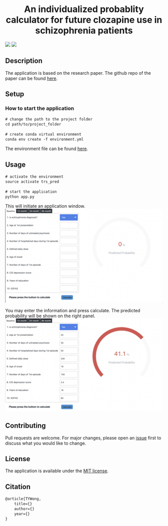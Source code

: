 <div align="center">
<!-- Title -->

# An individualized probablity calculator for future clozapine use in schizophrenia patients

<div align="left">
<!-- Badges -->

![](https://img.shields.io/tokei/lines/github/kamione/prob_calculator_clozapine)
![](https://img.shields.io/github/license/kamione/prob_calculator_clozapine)

<!-- Description -->

## Description

The application is based on the research paper. The github repo of the paper can be found [here](https://github.com/kamione/clozapineuse_prediction).

<!-- Setup -->

## Setup

### How to start the application

```{bash}
# change the path to the project folder
cd path/to/project_folder

# create conda virtual environment
conda env create -f environment.yml
```

The environment file can be found [here](https://github.com/kamione/prob_calculator_clozapine/blob/main/environnment.yml).

<!-- Usage -->

## Usage

```{bash}
# activate the environment
source activate trs_pred

# start the application
python app.py
```

This will initiate an application window.
![](assets/startup.png)

You may enter the information and press calculate. The predicted probability will be shown on the right panel.
![](assets/example.png)

<!-- Contributing -->

## Contributing

Pull requests are welcome. For major changes, please open an [issue](https://github.com/kamione/prob_calculator_clozapine/issues) first to discuss what you would like to change.

<!-- License -->

## License

The application is available under the [MIT license](https://github.com/kamione/prob_calculator_clozapine/blob/main/LICENSE).

<!-- Citation -->

## Citation

```{bibtex}
@article{TYWong,
    title={}
    author={}
    year={}
}
```
